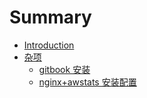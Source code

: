 # Summary

* [Introduction](README.md)
* [杂项](杂项.md)
    * [gitbook 安装](gitbook_install.md)
    * [nginx+awstats 安装配置](nginx+awstats.md)


